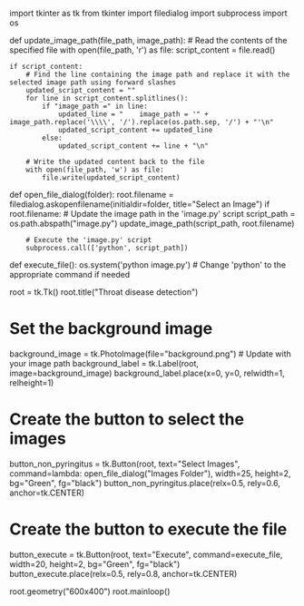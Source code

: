 import tkinter as tk
from tkinter import filedialog
import subprocess
import os

def update_image_path(file_path, image_path):
    # Read the contents of the specified file
    with open(file_path, 'r') as file:
        script_content = file.read()

    if script_content:
        # Find the line containing the image path and replace it with the selected image path using forward slashes
        updated_script_content = ""
        for line in script_content.splitlines():
            if "image_path =" in line:
                updated_line = "    image_path = '" + image_path.replace('\\\\', '/').replace(os.path.sep, '/') + "'\n"
                updated_script_content += updated_line
            else:
                updated_script_content += line + "\n"

        # Write the updated content back to the file
        with open(file_path, 'w') as file:
            file.write(updated_script_content)

def open_file_dialog(folder):
    root.filename = filedialog.askopenfilename(initialdir=folder, title="Select an Image")
    if root.filename:
        # Update the image path in the 'image.py' script
        script_path = os.path.abspath("image.py")
        update_image_path(script_path, root.filename)

        # Execute the 'image.py' script
        subprocess.call(['python', script_path])

def execute_file():
    os.system('python image.py')  # Change 'python' to the appropriate command if needed

root = tk.Tk()
root.title("Throat disease detection")

# Set the background image
background_image = tk.PhotoImage(file="background.png")  # Update with your image path
background_label = tk.Label(root, image=background_image)
background_label.place(x=0, y=0, relwidth=1, relheight=1)


# Create the button to select the images
button_non_pyringitus = tk.Button(root, text="Select Images", command=lambda: open_file_dialog("Images Folder"), width=25, height=2, bg="Green", fg="black")
button_non_pyringitus.place(relx=0.5, rely=0.6, anchor=tk.CENTER)

# Create the button to execute the file
button_execute = tk.Button(root, text="Execute", command=execute_file, width=20, height=2, bg="Green", fg="black")
button_execute.place(relx=0.5, rely=0.8, anchor=tk.CENTER)

root.geometry("600x400")
root.mainloop()
